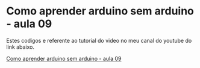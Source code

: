 # Como aprender arduino sem arduino - aula 09
Estes codigos e referente ao tutorial do video no meu canal do youtube do link abaixo.

[Como aprender arduino sem arduino - aula 09](https://youtu.be/67NQhRYhEi8)
